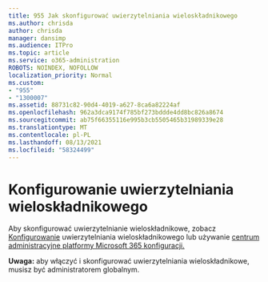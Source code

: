 ```yaml
---
title: 955 Jak skonfigurować uwierzytelniania wieloskładnikowego
ms.author: chrisda
author: chrisda
manager: dansimp
ms.audience: ITPro
ms.topic: article
ms.service: o365-administration
ROBOTS: NOINDEX, NOFOLLOW
localization_priority: Normal
ms.custom:
- "955"
- "1300007"
ms.assetid: 88731c82-90d4-4019-a627-8ca6a82224af
ms.openlocfilehash: 962a3dca9174f785bf273bddde4dd8bc826a8674
ms.sourcegitcommit: ab75f66355116e995b3cb5505465b31989339e28
ms.translationtype: MT
ms.contentlocale: pl-PL
ms.lasthandoff: 08/13/2021
ms.locfileid: "58324499"
---
```

# <a name="configure-multifactor-authentication"></a>Konfigurowanie uwierzytelniania wieloskładnikowego

Aby skonfigurować uwierzytelnianie wieloskładnikowe, zobacz [Konfigurowanie](https://docs.microsoft.com/microsoft-365/admin/security-and-compliance/set-up-multi-factor-authentication) uwierzytelniania wieloskładnikowego lub używanie [centrum administracyjne platformy Microsoft 365 konfiguracji.](https://admin.microsoft.com/AdminPortal/Home?ref=/modernonboarding/mfasetupguide)

**Uwaga:** aby włączyć i skonfigurować uwierzytelniania wieloskładnikowe, musisz być administratorem globalnym.
